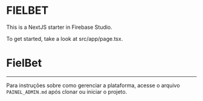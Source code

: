 # FIELBET

This is a NextJS starter in Firebase Studio.

To get started, take a look at src/app/page.tsx.
# FielBet

---

Para instruções sobre como gerenciar a plataforma, acesse o arquivo `PAINEL_ADMIN.md` após clonar ou iniciar o projeto.
